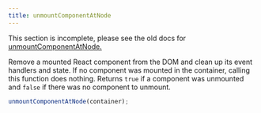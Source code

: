 ```yaml
---
title: unmountComponentAtNode
---
```


<Wip>

This section is incomplete, please see the old docs for [unmountComponentAtNode.](https://reactjs.org/docs/react-dom.html#unmountcomponentatnode)

</Wip>


<Intro>

Remove a mounted React component from the DOM and clean up its event handlers and state. If no component was mounted in the container, calling this function does nothing. Returns `true` if a component was unmounted and `false` if there was no component to unmount.

```js
unmountComponentAtNode(container);
```

</Intro>

<InlineToc />
